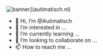 ![banner](./assets/banner.png)](autimatisch.nl)

- 👋 Hi, I’m @Autimatisch
- 👀 I’m interested in ...
- 🌱 I’m currently learning ...
- 💞️ I’m looking to collaborate on ...
- 📫 How to reach me ...

<!---
Autimatisch/Autimatisch is a ✨ special ✨ repository because its `README.md` (this file) appears on your GitHub profile.
You can click the Preview link to take a look at your changes.
--->
